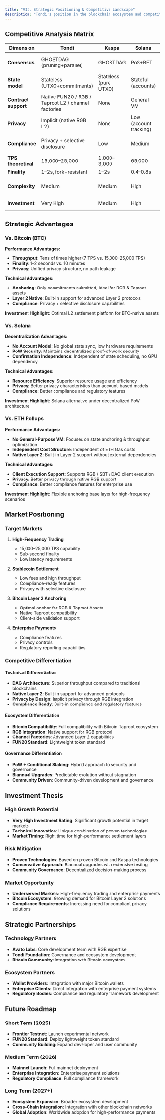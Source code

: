 ```yaml
---
title: "VII. Strategic Positioning & Competitive Landscape"
description: "Tondi's position in the blockchain ecosystem and competitive advantages"
---
```


## Competitive Analysis Matrix

| Dimension | Tondi | Kaspa | Solana | BTC | ETH L2 |
|-----------|-------|--------|--------|-----|--------|
| **Consensus** | GHOSTDAG (pruning+parallel) | GHOSTDAG | PoS+BFT | PoW (longest chain) | PoS / ZK |
| **State model** | Stateless (UTXO+commitments) | Stateless (pure UTXO) | Stateful (accounts) | Stateless | Stateful (sync required) |
| **Contract support** | Native FUN20 / RGB / Taproot L2 / channel factories | None | General VM | Minimal scripts | General VM |
| **Privacy** | Implicit (native RGB L2) | None | Low (account tracking) | None | Partial (e.g., Aztec) |
| **Compliance** | Privacy + selective disclosure | Low | Medium | High | Medium (ZK-dependent) |
| **TPS theoretical** | 15,000–25,000 | 1,000–3,000 | 65,000 | 7 | 1,000–4,000 |
| **Finality** | 1–2s, fork-resistant | 1–2s | 0.4–0.8s | 10m | sec–min |
| **Complexity** | Medium | Medium | High | Minimal but inefficient | High (proof dependent) |
| **Investment** | Very High | Medium | High | Saturated | High but concentrated |

## Strategic Advantages

### Vs. Bitcoin (BTC)

**Performance Advantages:**
- **Throughput**: Tens of times higher (7 TPS vs. 15,000–25,000 TPS)
- **Finality**: 1–2 seconds vs. 10 minutes
- **Privacy**: Unified privacy structure, no path leakage

**Technical Advantages:**
- **Anchoring**: Only commitments submitted, ideal for RGB & Taproot assets
- **Layer 2 Native**: Built-in support for advanced Layer 2 protocols
- **Compliance**: Privacy + selective disclosure capabilities

**Investment Highlight**: Optimal L2 settlement platform for BTC-native assets

### Vs. Solana

**Decentralization Advantages:**
- **No Account Model**: No global state sync, low hardware requirements
- **PoW Security**: Maintains decentralized proof-of-work security
- **Confirmation Independence**: Independent of state scheduling, no GPU dependency

**Technical Advantages:**
- **Resource Efficiency**: Superior resource usage and efficiency
- **Privacy**: Better privacy characteristics than account-based models
- **Compliance**: Better compliance and regulatory features

**Investment Highlight**: Solana alternative under decentralized PoW architecture

### Vs. ETH Rollups

**Performance Advantages:**
- **No General-Purpose VM**: Focuses on state anchoring & throughput optimization
- **Independent Cost Structure**: Independent of ETH Gas costs
- **Native Layer 2**: Built-in Layer 2 support without external dependencies

**Technical Advantages:**
- **Client Execution Support**: Supports RGB / SBT / DAO client execution
- **Privacy**: Better privacy through native RGB support
- **Compliance**: Better compliance features for enterprise use

**Investment Highlight**: Flexible anchoring base layer for high-frequency scenarios

## Market Positioning

### Target Markets

1. **High-Frequency Trading**
   - 15,000–25,000 TPS capability
   - Sub-second finality
   - Low latency requirements

2. **Stablecoin Settlement**
   - Low fees and high throughput
   - Compliance-ready features
   - Privacy with selective disclosure

3. **Bitcoin Layer 2 Anchoring**
   - Optimal anchor for RGB & Taproot Assets
   - Native Taproot compatibility
   - Client-side validation support

4. **Enterprise Payments**
   - Compliance features
   - Privacy controls
   - Regulatory reporting capabilities

### Competitive Differentiation

#### Technical Differentiation
- **DAG Architecture**: Superior throughput compared to traditional blockchains
- **Native Layer 2**: Built-in support for advanced protocols
- **Privacy by Design**: Implicit privacy through RGB integration
- **Compliance Ready**: Built-in compliance and regulatory features

#### Ecosystem Differentiation
- **Bitcoin Compatibility**: Full compatibility with Bitcoin Taproot ecosystem
- **RGB Integration**: Native support for RGB protocol
- **Channel Factories**: Advanced Layer 2 capabilities
- **FUN20 Standard**: Lightweight token standard

#### Governance Differentiation
- **PoW + Conditional Staking**: Hybrid approach to security and governance
- **Biannual Upgrades**: Predictable evolution without stagnation
- **Community Driven**: Community-driven development and governance

## Investment Thesis

### High Growth Potential
- **Very High Investment Rating**: Significant growth potential in target markets
- **Technical Innovation**: Unique combination of proven technologies
- **Market Timing**: Right time for high-performance settlement layers

### Risk Mitigation
- **Proven Technologies**: Based on proven Bitcoin and Kaspa technologies
- **Conservative Approach**: Biannual upgrades with extensive testing
- **Community Governance**: Decentralized decision-making process

### Market Opportunity
- **Underserved Markets**: High-frequency trading and enterprise payments
- **Bitcoin Ecosystem**: Growing demand for Bitcoin Layer 2 solutions
- **Compliance Requirements**: Increasing need for compliant privacy solutions

## Strategic Partnerships

### Technology Partners
- **Avato Labs**: Core development team with RGB expertise
- **Tondi Foundation**: Governance and ecosystem development
- **Bitcoin Community**: Integration with Bitcoin ecosystem

### Ecosystem Partners
- **Wallet Providers**: Integration with major Bitcoin wallets
- **Enterprise Clients**: Direct integration with enterprise payment systems
- **Regulatory Bodies**: Compliance and regulatory framework development

## Future Roadmap

### Short Term (2025)
- **Frontier Testnet**: Launch experimental network
- **FUN20 Standard**: Deploy lightweight token standard
- **Community Building**: Expand developer and user community

### Medium Term (2026)
- **Mainnet Launch**: Full mainnet deployment
- **Enterprise Integration**: Enterprise payment solutions
- **Regulatory Compliance**: Full compliance framework

### Long Term (2027+)
- **Ecosystem Expansion**: Broader ecosystem development
- **Cross-Chain Integration**: Integration with other blockchain networks
- **Global Adoption**: Worldwide adoption for high-performance payments
